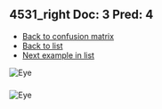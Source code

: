 ## 4531_right Doc: 3 Pred: 4
- [Back to confusion matrix](https://github.com/juliandewit/kaggle_retinopathy/blob/master/matrix.md)
- [Back to list](https://github.com/juliandewit/kaggle_retinopathy/blob/master/lists/34/list.md)
- [Next example in list](https://github.com/juliandewit/kaggle_retinopathy/blob/master/lists/34/45/458_left.md)

![Eye](https://retinopaty.blob.core.windows.net/size1024/4531_right_3.jpeg)

### 

![Eye]()

